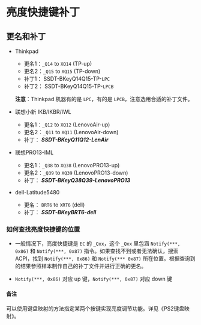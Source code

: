 # 亮度快捷键补丁

## 更名和补丁

- Thinkpad

  - 更名1：`_Q14` to `XQ14` (TP-up)
  - 更名2：`_Q15` to `XQ15` (TP-down)
  - 补丁1： SSDT-BKeyQ14Q15-TP-`LPC`
  - 补丁2： SSDT-BKeyQ14Q15-TP-`LPCB`

  **注意**：Thinkpad 机器有的是 `LPC`，有的是 `LPCB`，注意选用合适的补丁文件。

- 联想小新 IKB/IKBR/IWL

  - 更名1：`_Q12` to `XQ12` (LenovoAir-up)
  - 更名2：`_Q11` to `XQ11` (LenovoAir-down)
  - 补丁： ***SSDT-BKeyQ11Q12-LenAir***
  
- 联想PRO13-IML

  - 更名1：`_Q38` to `XQ38` (LenovoPRO13-up)
  - 更名2：`_Q39` to `XQ39` (LenovoPRO13-down)
  - 补丁： ***SSDT-BKeyQ38Q39-LenovoPRO13*** 
  
- dell-Latitude5480

  - 更名： `BRT6`  to  `XRT6` (dell)
  - 补丁： ***SSDT-BKeyBRT6-dell*** 

### 如何查找亮度快捷键的位置

- 一般情况下，亮度快捷键是 `EC` 的 `_Qxx`，这个 `_Qxx` 里包涵 `Notify(***, 0x86)` 和 `Notify(***, 0x87)` 指令。如果查找不到或者无法确认，搜索 ACPI，找到 `Notify(***, 0x86)` 和 `Notify(*** 0x87)` 所在位置。根据查询到的结果参照样本制作自己的补丁文件并进行正确的更名。

- `Notify(***, 0x86)` 对应 up 键，`Notify(***, 0x87)` 对应 down 键

#### 备注

可以使用键盘映射的方法指定某两个按键实现亮度调节功能。详见《PS2键盘映射》。
